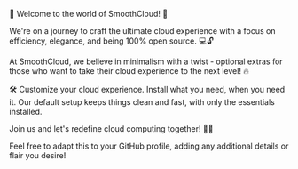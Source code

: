 🚀 Welcome to the world of SmoothCloud! 🌟

We're on a journey to craft the ultimate cloud experience with a focus on efficiency, elegance, and being 100% open source. 💻🔓

At SmoothCloud, we believe in minimalism with a twist - optional extras for those who want to take their cloud experience to the next level! 🔥

🛠️ Customize your cloud experience. Install what you need, when you need it. Our default setup keeps things clean and fast, with only the essentials installed.

Join us and let's redefine cloud computing together! 💬✨

Feel free to adapt this to your GitHub profile, adding any additional details or flair you desire!
